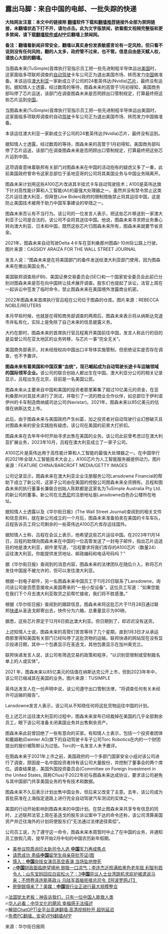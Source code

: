  <!-- 面包屑导航 --> <h2>露出马脚：来自中国的电邮、一批失踪的快递</h2> <p class="notice"><b>大陆网友注意：本文中的链接除 <a href="https://github.com/bannedbook/fanqiang" >翻墙</a>软件下载和<a href="https://github.com/killgcd/justmysocks/blob/master/README.md">翻墙推荐</a>链接外全部为禁网链接，未翻墙状态下打不开，请勿点击。此为文字版禁闻，欲看图文视频完整版和更多禁闻，请下载<a href="https://github.com/bannedbook/fanqiang">翻墙软件或APP</a>后翻墙上禁闻网。</p><p>备注：翻墙看新闻非常安全，翻墙以真实身份发表敏感言论有一定风险，但只看不说则没有任何风险，翻的人太多，政府管不过来，也不管。信息自由是天赋人权，请放心大胆的翻墙。</b></p>  <div class="entry"> <p id="summary">当图森未来(TuSimple)首席执行官指示员工把一些先进制程半导体运出<a href="https://www.bannedbook.org/bnews/tag/%e7%be%8e%e5%9b%bd/" class="st_tag internal_tag" rel="tag" title="标签 美国 下的日志">美国</a>时，这家面临多项联邦调查的<a href="https://www.bannedbook.org/bnews/tag/%e8%87%aa%e5%8a%a8%e9%a9%be%e9%a9%b6/" class="st_tag internal_tag" rel="tag" title="标签 自动驾驶 下的日志">自动驾驶</a>卡车公司正为退出美国市场、转而发力<span class='wp_keywordlink_affiliate'><a href="https://www.bannedbook.org/" title="中国" target="_blank">中国</a></span>做准备。本该运往<a href="https://www.bannedbook.org/bnews/tag/%e6%be%b3%e5%a4%a7%e5%88%a9%e4%ba%9a/" class="st_tag internal_tag" rel="tag" title="标签 澳大利亚 下的日志">澳大利亚</a>一家新成立子公司的24套英伟达(Nvidia)<a href="https://www.bannedbook.org/bnews/tag/%E8%8A%AF%E7%89%87/" class="st_tag internal_tag" rel="tag" title="标签 芯片 下的日志">芯片</a>，最终没有运到。据知情人士透露，经过数周的等待，图森未来的高管于1月初得知，美国商务部叫停了芯片运送，该部门在调查图森未来是否罔顾出口管制规定，打算最终把这些芯片运到<a href="https://www.bannedbook.org/bnews/tag/%E4%B8%AD%E5%9B%BD/" class="st_tag internal_tag" rel="tag" title="标签 中国 下的日志">中国</a>。</p> <p>当图森未来(TuSimple)首席执行官指示员工把一些先进制程半导体运出美国时，这家面临多项联邦调查的自动<a href="https://www.bannedbook.org/bnews/tag/%E9%A9%BE%E9%A9%B6/" class="st_tag internal_tag" rel="tag" title="标签 驾驶 下的日志">驾驶</a>卡车公司正为退出美国市场、转而发力中国做准备。</p> <p>本该运往澳大利亚一家新成立子公司的24套英伟达(Nvidia)芯片，最终没有运到。</p> <p>据知情人士透露，经过数周的等待，图森未来的高管于1月初得知，美国商务部叫停了芯片运送，该部门在调查图森未来是否罔顾出口管制规定，打算最终把这些芯片运到中国。</p> <p>这项调查意味着联邦有关部门对图森未来在中国的活动抱有的疑虑又多了一重，此前美国政府曾命令这家总部位于圣地亚哥的公司将其美国业务与中国业务隔离开。</p> <p>图森未来计划用这些A100芯片改进其半挂式卡车自动驾驶技术；A100是英伟达旗下针对高性能计算和人工智能(AI)的最强大处理器之一。虽然并没有禁令禁止这类芯片运往澳大利亚，但拜登(Joe Biden)政府的限制措施禁止将其运往中国，这是防止美国技术被用于助力中国军事建设的举措之一。</p> <p>图森未来否认有不当行为。该公司的一位发言人表示，把这些芯片移送到一家澳大利亚子公司是合法的，该公司不会将其送往中国。他说，图森未来寻求把业务重心转向澳大利亚、日本和中国，既然这些芯片归图森未来所有，图森未来就要节省资金。</p> <p>2021年，图森未来自动驾驶Delta 4卡车在亚利桑那州图森I-10州际公路上行驶。图片来源：CASSIDY ARAIZA FOR THE WALL STREET JOURNAL</p> <p>发言人说：“图森未来是在将美国部门的备件发送给澳大利亚部门使用，因为图森未来在撤出美国业务。”</p> <p>美国联邦调查局(FBI)、美国证券交易委员会(SEC)和一个国家安全委员会此前已分别对图森未来是否在向中国转让技术展开调查。股东们也提起了诉讼，法官上周在一起诉讼中签发了临时命令，禁止图森未来在美国境外泄露商业机密。</p> <p>2022年图森未来首席执行官吕程在公司位于图森的仓库。图片来源：REBECCA NOBLE/REUTERS</p> <p>本月早些时候，也就是在得知商务部调查的两周后，图森未来表示将从纳斯达克退市并私有化，实际上是免除了自己未来的信息披露义务。</p> <p>大约在那时，图森未来的首席执行官吕程离开美国前往中国，发言人称此行的目的是监督公司在亚太地区的业务转移，与芯片一事“完全无关”。</p> <p>美国商务部表示，对未经授权向中国出口半导体实施管制，但拒绝证实是否存在调查，也不予置评。</p> <p><strong>图森未来有着美国和中国双重“血统”，现已崛起成为自动驾驶长途卡车运输领域的国际领军企业。</strong>该公司的联合创始人都出生在中国。澳大利亚分公司的相关记录显示，吕程出生在北京，目前是一名美国公民。</p> <p>图森未来从主要来自中国和美国的投资者那里筹集了超过10亿美元的资金，在亚利桑那州对其技术进行了测试，并吸引了一流的商业合作伙伴，如总部位于伊利诺伊州的卡车制造商纳威司达公司(Navistar)。2021年，图森未来以85亿美元的估值在纳斯达克上市。</p> <p>此后，由于图森未来与美国政府产生纠葛，加之投资者对自动驾驶行业幻想破灭且对图森未来的安全实践抱有疑虑，该公司在美国的前景大打折扣。</p> <p>图森未来在去年年中时开始寻求出售在美国的业务。该公司此前曾考虑过在澳大利亚扩展业务，2023年10月，吕程在澳大利亚成立了一家子公司。</p>  <p>A100芯片是英伟达用于高性能计算和人工智能的最强大处理器之一。在中国举行的2021年全球人工智能技术大会上，A100芯片为人工智能服务器提供动力。图片来源：FEATURE CHINA/BARCROFT MEDIA/GETTY IMAGES</p> <p>公司记录显示，图森未来在澳大利亚企业注册服务公司Lansdowne Financial的帮助下成立了新公司，这家子公司由在美国的控股公司图森未来全资拥有。吕程和图森未来的执行董事长兼联合创始人陈默都是这家名为TuSimple Australia Pty Ltd.的新公司的董事。新公司在北<a href="https://www.bannedbook.org/bnews/tag/%e6%82%89%e5%b0%bc/" class="st_tag internal_tag" rel="tag" title="标签 悉尼 下的日志">悉尼</a>的注册地址是Lansdowne白色办公楼所在地址。</p> <p>据知情人士透露以及《华尔街日报》(The Wall Street Journal)查阅到的相关文件和信息资料，就在新公司成立的一个月后，图森未来准备拍卖在美国的卡车车队，吕程告诉员工将公司剩余的一些英伟达A100芯片库存运往国外。</p> <p>据知情人士称，吕程在会议上表示，他希望这些芯片运往中国。在2023年11月14日，吕程的助理向图森未来在中国的一位高管发送了一封电子邮件，指出芯片运送目的地是澳大利亚，邮件里写道，“吕程要求将我们库存的A100芯片（数量24）运往澳大利亚。你能提供发货地址、邮政编码和电话号码吗？”</p> <p>据《华尔街日报》查阅到的消息内容，图森未来的法律团队在随后介入，称将芯片发往中国是不被允许的，但可以发往澳大利亚。</p> <p>根据一封电子邮件，另一名图森未来中国员工于11月20日联系了Lansdowne，询问该公司是否愿意接收从美国寄来的“一些小型设备”。这位员工写道：“如果您能在我们下个月去澳大利亚取货之前帮忙接收，我们将不胜感激。”</p> <p>根据《华尔街日报》查阅到的跟踪信息，图森未来将这批芯片于11月28日通过联邦<a href="https://www.bannedbook.org/bnews/tag/%E5%BF%AB%E9%80%92/" class="st_tag internal_tag" rel="tag" title="标签 快递 下的日志">快递</a>从圣迭戈邮寄出去，快件分为六箱，总重量显示为90磅。</p> <p>据悉，这些芯片原定于12月6日抵达澳大利亚。但日期到了，却迟迟没有送货。</p> <p>上述知情人士说，图森未来的高管们苦苦等待了几个星期，直到1月3日才从承运商那里得知美国有关部门已经叫停了这批货物的运输。联邦快递的网站现在没有显示投递日期，其中一个包裹显示在圣迭戈，其他包裹显示在加州奥克兰。</p>  <p>联邦快递发言人说，该公司有筛选交易的政策和程序，“以识别受限制或受制裁名单上的人或实体”。</p> <p>2021 年，图森未来以85亿美元的估值在纳斯达克公开上市，但到2023年年中，该公司已缩减其在美国的业务。图片来源：TUSIMPLE</p> <p>英伟达发言人在一份声明中说，该公司遵守出口管制法律，“将调查任何有关未经许可运输的报告”。</p> <p>Lansdowne发言人表示，该公司从不知晓任何将这批货物运往中国的计划。</p> <p>在上述芯片运往澳大利亚的过程中，图森未来宣布已经裁掉在美国的几乎全部剩余员工，眼下该公司准备关闭美国业务并出售剩余资产。</p> <p>图森未来此前曾回绝了一些有意向的买家。有知情人士表示，包括一个投资者团体和戴姆勒(Daimler AG)旗下的自动驾驶卡车子公司Torc Robotics在内的一个财团提出的报价被陈默认为过低。Torc的一名发言人未予置评。</p> <p>在图森未来于2021年上市之前，美国政府的一个多部门国家安全小组对该公司进行了调查，原因是一名中国投资者持有该公司大量股份，并控制了董事会的两个席位。调查结果是，美国外国投资委员会(Committee on Foreign Investment in the United States, 简称Cfius)于2022年初与图森未来达成协议，要求该公司避免与其中国部门共享美国业务的专有技术和数据。</p> <p>图森未来不久后表示计划出售中国业务，但后来又改变了主意。去年，该公司成为首批获准在上海指定道路上进行完全自动驾驶汽车测试的实体之一。</p> <p>美国的行动开始影响到图森未来的中国计划。在禁止图森未来共享专有信息的同时，上述联邦法官上周在圣迭戈的股东诉讼案中下达的命令还称，该公司清算美国资产并迁往海外的计划将使股东们“无法通过法律途径索偿”。</p>  <p>公司员工说，为了遵守这一命令，图森未来本周暂时中止了在中国的业务，并通知员工放假几周，提早开始2月中旬的中国农历新年假期。</p> <!--<div id="taboola-mid-1"></div>--><ul class='op-related-articles' title='相关阅读'> <li><a href='https://www.bannedbook.org/bnews/ssgc/20240202/1995905.html' target='_blank'>美参议院质询印太新司令人选 <b>中国</b>军力再成焦点</a></li> <li><a href='https://www.bannedbook.org/bnews/cnnews/20240202/1995901.html' target='_blank'>请愿成功 患癌<b>中国</b>留学生母亲获批签证(图</a></li> <li><a href='https://www.bannedbook.org/bnews/cbnews/20240202/1995898.html' target='_blank'>慎入：<b>中国</b>杂技女演员高空表演 当场坠地惨死</a></li> <li><a href='https://www.bannedbook.org/bnews/bannedvideo/20240202/1995889.html' target='_blank'>🔥<b>中国</b>财政面临绝望境地 倒吸一口凉气；李连杰近照满脸黑色老年斑 利智判若令人；山东宝妈回应白岩松火了；3<b>中国</b>异议人士台湾跳机求庇护被遣返马来；不想卷泽连斯基政斗 乌陆军首脑拒接总司令【阿波罗网JT】</a></li> <li><a href='https://www.bannedbook.org/bnews/baitai/20240202/1995888.html' target='_blank'>房倒银塌来了？美媒：<b>中国</b>银行业正进行最大规模整合</a></li> </ul> <p class="texttj"> 🔥<a href="https://www.bannedbook.org/bnews/ssgc/20230219/1850782.html" target="_blank">法国犹太老板：神告诉我们，只有一位中国人能救人类</a><br/> 🔥<a href="https://www.bannedbook.org/bnews/comments/20220220/1694796.html" target="_blank">华人必看：中华文化的飓风 幸福感无法描述</a><br/> 🔥<a href="https://github.com/bannedbook/fanqiang/wiki/V2ray%E6%9C%BA%E5%9C%BA" target="_blank">解锁ChatGPT|全平台高速翻墙:高清视频秒开,超低延迟</a><br/> 🔥<a href="https://github.com/bannedbook/fanqiang/wiki/%E7%A6%81%E9%97%BB%E7%BD%91%E5%AE%89%E5%8D%93%E7%BF%BB%E5%A2%99%E6%96%B0%E9%97%BBAPP" target="_blank">免费PC翻墙、安卓VPN翻墙APP</a><br/> </p><p class="src-info">来源：华尔街日报网 </p><a name='sharetosocial'></a> <div style="margin-bottom:5px;padding-bottom:5px;clear:both"> <div id="archive-pix-1" class="banner-ads"> <!-- AuctionX Display platform tag START --> <div id="27602x728x90x621x_ADSLOT1" clicktrack="%%CLICK_URL_ESC%%"></div>  <!-- AuctionX Display platform tag END --> </div> <div id="archive-pix-2" class="banner-ads"> <!-- AuctionX Display platform tag START --> <div id="27556x300x250x621x_ADSLOT1" clicktrack="%%CLICK_URL_ESC%%" style="margin:0 auto;text-align:center"></div>  <!-- AuctionX Display platform tag END --> </div> </div>  <div id="archive-pix-1" class="banner-ads"> <!-- AuctionX Display platform tag START --> <div id="27603x728x90x621x_ADSLOT1" clicktrack="%%CLICK_URL_ESC%%"></div>  <!-- AuctionX Display platform tag END --> </div> </div><!--END ENTRY--> 